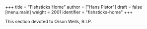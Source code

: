 +++
title = "Fishsticks Home"
author = ["Hans Pistor"]
draft = false
[menu.main]
  weight = 2001
  identifier = "fishsticks-home"
+++

This section devoted to Orson Wells, R.I.P.
